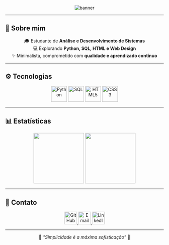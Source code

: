 <!-- Banner com nome em preto e branco -->
<p align="center">
  <img src="https://capsule-render.vercel.app/api?type=rect&color=000000&height=100&section=header&text=KAZUKI%20SHIROMA&fontColor=ffffff&fontSize=45&fontAlignY=55&animation=fadeIn" alt="banner"/>
</p>

---

## 🖤 Sobre mim
<p align="center">
  🎓 Estudante de <b>Análise e Desenvolvimento de Sistemas</b><br>
  💻 Explorando <b>Python, SQL, HTML e Web Design</b><br>
  ✨ Minimalista, comprometido com <b>qualidade e aprendizado contínuo</b>
</p>

---

## ⚙️ Tecnologias
<p align="center">
  <img src="https://cdn.jsdelivr.net/gh/devicons/devicon/icons/python/python-original.svg" width="50" alt="Python"/>
  <img src="https://cdn.jsdelivr.net/gh/devicons/devicon/icons/postgresql/postgresql-original.svg" width="50" alt="SQL"/>
  <img src="https://cdn.jsdelivr.net/gh/devicons/devicon/icons/html5/html5-original.svg" width="50" alt="HTML5"/>
  <img src="https://cdn.jsdelivr.net/gh/devicons/devicon/icons/css3/css3-original.svg" width="50" alt="CSS3"/>
</p>

---

## 📊 Estatísticas
<p align="center">
  <img height="160em" src="https://github-readme-stats.vercel.app/api?username=kazukiwi&show_icons=true&theme=github_dark&hide_border=true&icon_color=ffffff&title_color=ffffff&text_color=ffffff&bg_color=000000"/>
  <img height="160em" src="https://github-readme-stats.vercel.app/api/top-langs/?username=kazukiwi&layout=compact&theme=github_dark&hide_border=true&title_color=ffffff&text_color=ffffff&bg_color=000000"/>
</p>

---

## 🤍 Contato
<p align="center">
  <a href="https://github.com/kazukiwi" target="_blank">
    <img src="https://cdn.jsdelivr.net/gh/devicons/devicon/icons/github/github-original.svg" width="40" alt="GitHub"/>
  </a>
  <a href="mailto:kazukishiroma06@gmail.com">
    <img src="https://cdn.jsdelivr.net/gh/devicons/devicon/icons/google/google-original.svg" width="40" alt="Email"/>
  </a>
  <a href="https://www.linkedin.com/in/kazuki-shiroma" target="_blank">
    <img src="https://cdn.jsdelivr.net/gh/devicons/devicon/icons/linkedin/linkedin-original.svg" width="40" alt="LinkedIn"/>
  </a>
</p>


---

<p align="center">
  🖤 <i>"Simplicidade é a máxima sofisticação"</i> 🤍
</p>
